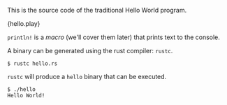 This is the source code of the traditional Hello World program.

{hello.play}

`println!` is a *macro* (we'll cover them later) that prints text to the
console.

A binary can be generated using the rust compiler: `rustc`.

```
$ rustc hello.rs
```

`rustc` will produce a `hello` binary that can be executed.

```
$ ./hello
Hello World!
```
